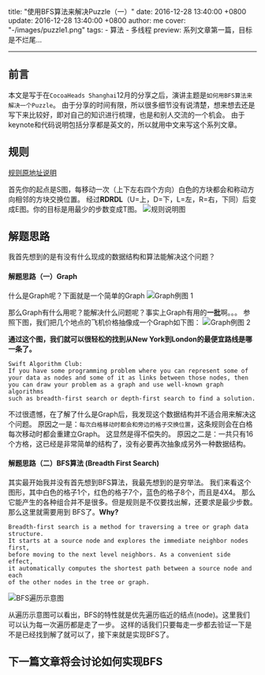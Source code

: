 title: "使用BFS算法来解决Puzzle（一）"
date: 2016-12-28 13:40:00 +0800
update: 2016-12-28 13:40:00 +0800
author: me
cover: "-/images/puzzle1.png"
tags:
    - 算法
    - 多线程
preview: 系列文章第一篇，目标是不烂尾...

---

## 前言

本文是写于在`CocoaHeads Shanghai`12月的分享之后，演讲主题是`如何用BFS算法来解决一个Puzzle`。
由于分享的时间有限，所以很多细节没有说清楚，想来想去还是写下来比较好，即对自己的知识进行梳理，也是和别人交流的一个机会。
由于keynote和代码说明包括分享都是英文的，所以就用中文来写这个系列文章。

## 规则

[规则原地址说明](https://glowing.com/jobs/mobiledeveloper)

首先你的起点是S图，每移动一次（上下左右四个方向）白色的方块都会和称动方向相邻的方块交换位置。
经过**RDRDL**（U=上，D=下，L=左，R=右，下同）后变成E图。你的目标是用最少的步数变成T图。
![规则说明图](-/images/puzzle1.png)

## 解题思路

我首先想到的是有没有什么现成的数据结构和算法能解决这个问题？

#### 解题思路（一）Graph

什么是Graph呢？下面就是一个简单的Graph
![Graph例图 1](-/images/graph1.png)

那么Graph有什么用呢？能解决什么问题呢？事实上Graph有用的**一批**啊。。。
参照下图，我们把几个地点的飞机价格抽像成一个Graph如下图：
![Graph例图 2](-/images/graph2.png)

**通过这个图，我们就可以很轻松的找到从New York到London的最便宜路线是哪一条了。**

``` text
Swift Algorithm Club:
If you have some programming problem where you can represent some of 
your data as nodes and some of it as links between those nodes, then 
you can draw your problem as a graph and use well-known graph algorithms 
such as breadth-first search or depth-first search to find a solution.
```

不过很遗憾，在了解了什么是Graph后，我发现这个数据结构并不适合用来解决这个问题。
原因之一是：`每次白格移动时都会和旁边的格子交换位置`，这条规则会在白格每次移动时都会重建立Graph。
这显然是得不偿失的。
原因之二是：一共只有16个方格，这已经是非常简单的结构了，没有必要再次抽象成另外一种数据结构。

#### 解题思路（二）BFS算法 (Breadth First Search)

其实最开始我并没有首先想到BFS算法，我最先想到的是穷举法。
我们来看这个图形，其中白色的格子1个，红色的格子7个，蓝色的格子8个，而且是4X4。
那么它能产生的各种组合并不是很多。但是规则是不仅要找出解，还要求是最少步数。那么这里就需要用到
BFS了。**Why?**

``` text
Breadth-first search is a method for traversing a tree or graph data structure. 
It starts at a source node and explores the immediate neighbor nodes first, 
before moving to the next level neighbors. As a convenient side effect, 
it automatically computes the shortest path between a source node and each 
of the other nodes in the tree or graph.
```

![BFS遍历示意图](-/images/bfs1.gif)

从遍历示意图可以看出，BFS的特性就是优先遍历临近的结点(node)。这里我们可以认为每一次遍历都是走了一步。
这样的话我们只要每走一步都去验证一下是不是已经找到解了就可以了，接下来就是实现BFS了。

## 下一篇文章将会讨论如何实现BFS